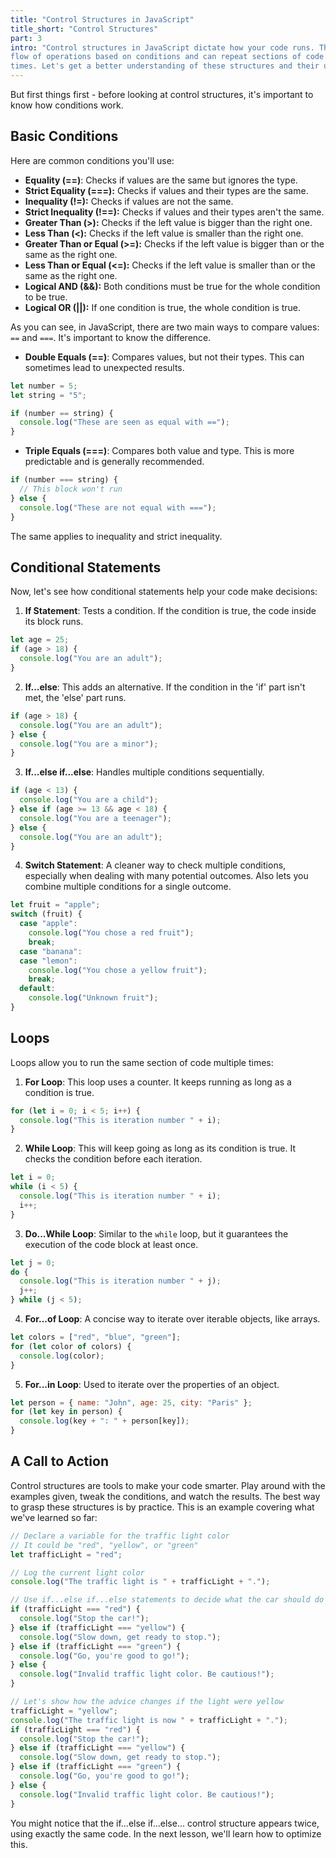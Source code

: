 ```yaml
---
title: "Control Structures in JavaScript"
title_short: "Control Structures"
part: 3
intro: "Control structures in JavaScript dictate how your code runs. They decide the
flow of operations based on conditions and can repeat sections of code multiple
times. Let's get a better understanding of these structures and their uses."
---
```


But first things first - before looking at control structures, it's important to
know how conditions work.

## Basic Conditions

Here are common conditions you'll use:

- **Equality (==)**: Checks if values are the same but ignores the type.
- **Strict Equality (===):** Checks if values and their types are the same.
- **Inequality (!=):** Checks if values are not the same.
- **Strict Inequality (!==):** Checks if values and their types aren't the same.
- **Greater Than (>):** Checks if the left value is bigger than the right one.
- **Less Than (<):** Checks if the left value is smaller than the right one.
- **Greater Than or Equal (>=):** Checks if the left value is bigger than or the
  same as the right one.
- **Less Than or Equal (<=):** Checks if the left value is smaller than or the
  same as the right one.
- **Logical AND (&&):** Both conditions must be true for the whole condition to
  be true.
- **Logical OR (||):** If one condition is true, the whole condition is true.

As you can see, in JavaScript, there are two main ways to compare values: `==`
and `===`. It's important to know the difference.

- **Double Equals (==)**: Compares values, but not their types. This can
  sometimes lead to unexpected results.

```javascript
let number = 5;
let string = "5";

if (number == string) {
  console.log("These are seen as equal with ==");
}
```

- **Triple Equals (===)**: Compares both value and type. This is more
  predictable and is generally recommended.

```javascript
if (number === string) {
  // This block won't run
} else {
  console.log("These are not equal with ===");
}
```

The same applies to inequality and strict inequality.

## Conditional Statements

Now, let's see how conditional statements help your code make decisions:

1. **If Statement**: Tests a condition. If the condition is true, the code
   inside its block runs.

```javascript
let age = 25;
if (age > 18) {
  console.log("You are an adult");
}
```

2. **If...else**: This adds an alternative. If the condition in the 'if' part
   isn't met, the 'else' part runs.

```javascript
if (age > 18) {
  console.log("You are an adult");
} else {
  console.log("You are a minor");
}
```

3. **If...else if...else**: Handles multiple conditions sequentially.

```javascript
if (age < 13) {
  console.log("You are a child");
} else if (age >= 13 && age < 18) {
  console.log("You are a teenager");
} else {
  console.log("You are an adult");
}
```

4. **Switch Statement**: A cleaner way to check multiple conditions, especially
   when dealing with many potential outcomes. Also lets you combine multiple
   conditions for a single outcome.

```javascript
let fruit = "apple";
switch (fruit) {
  case "apple":
    console.log("You chose a red fruit");
    break;
  case "banana":
  case "lemon":
    console.log("You chose a yellow fruit");
    break;
  default:
    console.log("Unknown fruit");
}
```

## Loops

Loops allow you to run the same section of code multiple times:

1. **For Loop**: This loop uses a counter. It keeps running as long as a
   condition is true.

```javascript
for (let i = 0; i < 5; i++) {
  console.log("This is iteration number " + i);
}
```

2. **While Loop**: This will keep going as long as its condition is true. It
   checks the condition before each iteration.

```javascript
let i = 0;
while (i < 5) {
  console.log("This is iteration number " + i);
  i++;
}
```

3. **Do...While Loop**: Similar to the `while` loop, but it guarantees the
   execution of the code block at least once.

```javascript
let j = 0;
do {
  console.log("This is iteration number " + j);
  j++;
} while (j < 5);
```

4. **For...of Loop**: A concise way to iterate over iterable objects, like
   arrays.

```javascript
let colors = ["red", "blue", "green"];
for (let color of colors) {
  console.log(color);
}
```

5. **For...in Loop**: Used to iterate over the properties of an object.

```javascript
let person = { name: "John", age: 25, city: "Paris" };
for (let key in person) {
  console.log(key + ": " + person[key]);
}
```

## A Call to Action

Control structures are tools to make your code smarter. Play around with the
examples given, tweak the conditions, and watch the results. The best way to
grasp these structures is by practice. This is an example covering what we've
learned so far:

```javascript
// Declare a variable for the traffic light color
// It could be "red", "yellow", or "green"
let trafficLight = "red";

// Log the current light color
console.log("The traffic light is " + trafficLight + ".");

// Use if...else if...else statements to decide what the car should do
if (trafficLight === "red") {
  console.log("Stop the car!");
} else if (trafficLight === "yellow") {
  console.log("Slow down, get ready to stop.");
} else if (trafficLight === "green") {
  console.log("Go, you're good to go!");
} else {
  console.log("Invalid traffic light color. Be cautious!");
}

// Let's show how the advice changes if the light were yellow
trafficLight = "yellow";
console.log("The traffic light is now " + trafficLight + ".");
if (trafficLight === "red") {
  console.log("Stop the car!");
} else if (trafficLight === "yellow") {
  console.log("Slow down, get ready to stop.");
} else if (trafficLight === "green") {
  console.log("Go, you're good to go!");
} else {
  console.log("Invalid traffic light color. Be cautious!");
}
```

You might notice that the if...else if...else... control structure appears
twice, using exactly the same code. In the next lesson, we'll learn how to
optimize this.
